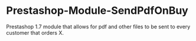 # Prestashop-Module-SendPdfOnBuy
Prestashop 1.7 module that allows for pdf and other files to be sent to every customer that orders X.
